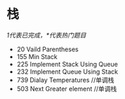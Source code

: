 # 栈
*1代表已完成，\*代表热门题目*

* 20 Vaild Parentheses  
* 155 Min Stack  
* 225 Implement Stack Using Queue  
* 232 Implement Queue Using Stack  
* 739 Dialay Temperatures     //单调栈  
* 503 Next Greater element    //单调栈  
